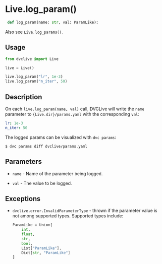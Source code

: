# Live.log_param()

```py
 def log_param(name: str, val: ParamLike):
```

Also see `Live.log_params()`.

## Usage

```py
from dvclive import Live

live = Live()

live.log_param("lr", 1e-3)
live.log_param("n_iter", 50)
```

## Description

On each `live.log_param(name, val)` call, DVCLive will write the `name`
parameter to `{Live.dir}/params.yaml` with the corresponding `val`:

```yaml
lr: 1e-3
n_iter: 50
```

<admon type="tip">

The logged params can be visualized with `dvc params`:

```cli
$ dvc params diff dvclive/params.yaml
```

</admon>

## Parameters

- `name` - Name of the parameter being logged.

- `val` - The value to be logged.

## Exceptions

- `dvclive.error.InvalidParameterType` - thrown if the parameter value is not
  among supported types. Supported types include:

  ```python
  ParamLike = Union[
      int,
      float,
      str,
      bool,
      List["ParamLike"],
      Dict[str, "ParamLike"]
  ]
  ```
